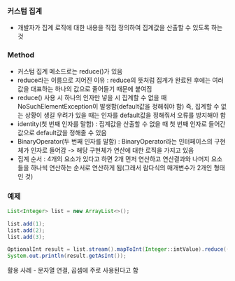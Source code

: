 ### 커스텀 집계
- 개발자가 집계 로직에 대한 내용을 직접 정의하여 집계값을 산출할 수 있도록 하는 것

### Method
- 커스텀 집계 메소드로는 reduce()가 있음
- reduce라는 이름으로 지어진 이유 : reduce의 뜻처럼 집계가 완료된 후에는 여러 값을 대표하는 하나의 값으로 줄어들기 때문에 붙여짐
- reduce() 사용 시 하나의 인자만 넣을 시 집계할 수 없을 때 NoSuchElementException이 발생함(default값을 정해줘야 함) 즉, 집계할 수 없는 상황이 생길 우려가 있을 때는 인자를 default값을 정해줘서 오류를 방지해야 함
- identity(첫 번째 인자를 말함) : 집계값을 산출할 수 없을 때 첫 번째 인자로 들어간 값으로 default값을 정해줄 수 있음
- BinaryOperator(두 번째 인자를 말함) : BinaryOperator라는 인터페이스의 구현체가 인자로 들어감 -> 해당 구현체가 연산에 대한 로직을 가지고 있음
- 집계 순서 : 4개의 요소가 있다고 하면 2개 먼저 연산하고 연산결과와 나머지 요소들을 하나씩 연산하는 순서로 연산하게 됨(그래서 람다식의 매개변수가 2개인 형태인 것)

### 예제
```java
List<Integer> list = new ArrayList<>();

list.add(1);
list.add(2);
list.add(3);

OptionalInt result = list.stream().mapToInt(Integer::intValue).reduce((a, b) -> a * b);
System.out.println(result.getAsInt());
```

활용 사례 - 문자열 연결, 곱셈에 주로 사용된다고 함